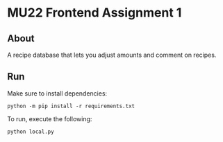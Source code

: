 # MU22 Frontend Assignment 1

## About

A recipe database that lets you adjust amounts and comment on recipes.

## Run

Make sure to install dependencies:

    python -m pip install -r requirements.txt

To run, execute the following:

    python local.py
